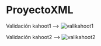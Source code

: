 # ProyectoXML

Validación kahoot1 --> ![valikahoot1](https://github.com/brianllj03/ProyectoBootstrap/blob/main/logotipo/valikahoot1.PNG)

Validación kahoot2 --> ![valikahoot2](https://github.com/brianllj03/ProyectoBootstrap/blob/main/logotipo/valikahoot2.PNG)
